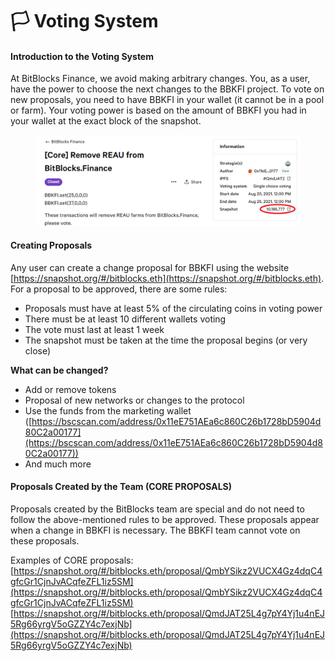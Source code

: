 # 🏳 Voting System

#### Introduction to the Voting System

At BitBlocks Finance, we avoid making arbitrary changes. You, as a user, have the power to choose the next changes to the BBKFI project. To vote on new proposals, you need to have BBKFI in your wallet (it cannot be in a pool or farm). Your voting power is based on the amount of BBKFI you had in your wallet at the exact block of the snapshot.

<figure><img src="../../.gitbook/assets/image (1).png" alt=""><figcaption></figcaption></figure>

#### Creating Proposals

Any user can create a change proposal for BBKFI using the website [https://snapshot.org/#/bitblocks.eth](https://snapshot.org/#/bitblocks.eth). For a proposal to be approved, there are some rules:

* Proposals must have at least 5% of the circulating coins in voting power
* There must be at least 10 different wallets voting
* The vote must last at least 1 week
* The snapshot must be taken at the time the proposal begins (or very close)

**What can be changed?**

* Add or remove tokens
* Proposal of new networks or changes to the protocol
* Use the funds from the marketing wallet ([https://bscscan.com/address/0x11eE751AEa6c860C26b1728bD5904d80C2a00177](https://bscscan.com/address/0x11eE751AEa6c860C26b1728bD5904d80C2a00177))
* And much more

#### Proposals Created by the Team (CORE PROPOSALS)

Proposals created by the BitBlocks team are special and do not need to follow the above-mentioned rules to be approved. These proposals appear when a change in BBKFI is necessary. The BBKFI team cannot vote on these proposals.

Examples of CORE proposals:
[https://snapshot.org/#/bitblocks.eth/proposal/QmbYSikz2VUCX4Gz4dqC4gfcGr1CjnJvACqfeZFL1iz5SM](https://snapshot.org/#/bitblocks.eth/proposal/QmbYSikz2VUCX4Gz4dqC4gfcGr1CjnJvACqfeZFL1iz5SM)
[https://snapshot.org/#/bitblocks.eth/proposal/QmdJAT25L4g7pY4Yj1u4nEJ5Rg66yrgV5oGZZY4c7exjNb](https://snapshot.org/#/bitblocks.eth/proposal/QmdJAT25L4g7pY4Yj1u4nEJ5Rg66yrgV5oGZZY4c7exjNb)